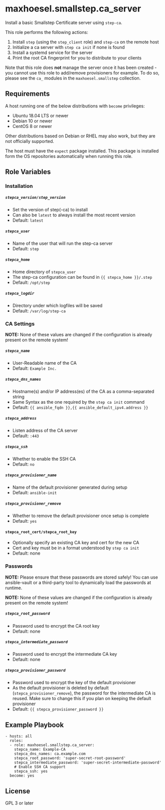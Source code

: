 maxhoesel.smallstep.ca_server
=========

Install a basic Smallstep Certificate server using `step-ca`.

This role performs the following actions:
1. Install `step` (using the `step_client` role) and `step-ca` on the remote host
2. Initialize a ca server with `step ca init` if none is found
3. Install a systemd service for the server
4. Print the root CA fingerprint for you to distribute to your clients

Note that this role does **not** manage the server once it has been created - you cannot use this role to add/remove provisioners for example. To do so, please see the `ca_` modules in the `maxhoesel.smallstep` collection.

Requirements
------------

A host running one of the below distributions with `become` privileges:

- Ubuntu 18.04 LTS or newer
- Debian 10 or newer
- CentOS 8 or newer

Other distributions based on Debian or RHEL may also work, but they are not officially supported.

The host must have the `expect` package installed. This package is installed form the OS repositories automatically when running this role.

Role Variables
--------------

### Installation

##### `stepca_version/step_version`
- Set the version of step(-ca) to install
- Can also be `latest` to always install the most recent version
- Default: `latest`

##### `stepca_user`
- Name of the user that will run the step-ca server
- Default: `step`

##### `stepca_home`
- Home directory of `stepca_user`
- The step-ca configuration can be found in `{{ stepca_home }}/.step`
- Default: `/opt/step`

##### `stepca_logdir`
- Directory under which logfiles will be saved
- Default: `/var/log/step-ca`

### CA Settings

**NOTE:** None of these values are changed if the configuration is already present on the remote system!

##### `stepca_name`
- User-Readable name of the CA
- Default: `Example Inc.`

##### `stepca_dns_names`
- Hostname(s) and/or IP address(es) of the CA as a comma-separated string
- Same Syntax as the one required by the `step ca init` command
- Default: `{{ ansible_fqdn }},{{ ansible_default_ipv4.address }}`

##### `stepca_address`
- Listen address of the CA server
- Default: `:443`

##### `stepca_ssh`
- Whether to enable the SSH CA
- Default: `no`

##### `stepca_provisioner_name`
- Name of the default provisioner generated during setup
- Default: `ansible-init`

##### `stepca_provisioner_remove`
- Whether to remove the default provisioner once setup is complete
- Default: `yes`

#### `stepca_root_cert/stepca_root_key`
- Optionally specify an existing CA key and cert for the new CA
- Cert and key must be in a format understood by `step ca init`
- Default: none

### Passwords

**NOTE:** Please ensure that these passwords are stored safely! You can use ansible-vault or a third-party tool to dynamically load the passwords at runtime.

**NOTE:** None of these values are changed if the configuration is already present on the remote system!

##### `stepca_root_password`
- Password used to encrypt the CA root key
- Default: none

##### `stepca_intermediate_password`
- Password used to encrypt the intermediate CA key
- Default: none

##### `stepca_provisioner_password`
- Password used to encrypt the key of the default provisioner
- As the default provisioner is deleted by default (`stepca_provisioner_remove`), the password for the intermediate CA is reused. Make sure to change this if you plan on keeping the default provisioner
- Default: `{{ stepca_provisioner_password }}`

Example Playbook
----------------

```
- hosts: all
  roles:
  - role: maxhoesel.smallstep.ca_server:
    stepca_name: Example-CA
    stepca_dns_names: ca.example.com
    stepca_root_password: 'super-secret-root-password'
    stepca_intermediate_password: 'super-secret-intermediate-password'
    # Enable SSH CA support
    stepca_ssh: yes
  become: yes
```

License
-------

GPL 3 or later
